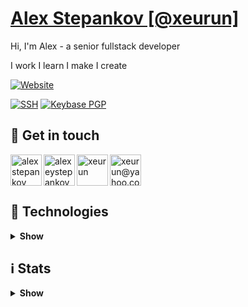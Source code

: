 # [Alex Stepankov [@xeurun]](https://xeurun.github.io/)

Hi, I'm Alex - a senior fullstack developer

I work
I learn
I make
I create

[![Website](https://img.shields.io/badge/Website-xeurun.dev-informational?style=for-the-badge&color=black&logo=vercel&logoColor=white)](https://xeurun.dev)

[![SSH](https://img.shields.io/badge/ssh%20personal-SHA256:8NM2KNxYr0d4fOhZ9jCYrdTdOd7ezstjWue8t6JA0Jc-blue?style=for-the-badge&logo=1password&logoColor=white)](https://docs.github.com/en/authentication/managing-commit-signature-verification/about-commit-signature-verification)
[![Keybase PGP](https://img.shields.io/badge/pgp-8C75E365D84D523D-blue?style=for-the-badge&logo=keybase&logoColor=white)](https://keybase.io/xeurun)

## 👋 Get in touch

<p align="left">
	<a href="https://linkedin.com/in/alexstepankov" target="blank"><img align="left" src="https://cdn.simpleicons.org/linkedin" alt="alexstepankov" height="50" width="50" /></a>
	<a href="https://twitter.com/alexeystepankov" target="blank"><img align="left" src="https://cdn.simpleicons.org/twitter" alt="alexeystepankov" height="50" width="50" /></a>
	<a href="mailto:xeurun@yahoo.com" target="blank"><img src="https://cdn.simpleicons.org/gmail" alt="xeurun@yahoo.com" height="50" width="50" /></a>
	<a href="https://www.instagram.com/xeurun/" target="blank"><img align="left" src="https://cdn.simpleicons.org/instagram" alt="xeurun" height="50" width="50" /></a>
</p>

## 🌟 Technologies

<details>
  <summary><b>Show</b></summary>
	
### OS

![Windows](https://img.shields.io/badge/Windows-★★★-green?style=for-the-badge&logo=windows&logoColor=white)	
![Linux](https://img.shields.io/badge/Linux-★★★-green?style=for-the-badge&logo=linux&logoColor=&labelColor=black)	
![WSL2](https://img.shields.io/badge/WSL2-★★★-green?style=for-the-badge&logo=wsl2&logoColor=&labelColor=f2f2f2)

### Back-end

#### Languages

![PHP 🐘](https://img.shields.io/badge/PHP-★★★-green?style=for-the-badge&logo=php&logoColor=&labelColor=304455)
![GO ʕ◔ϖ◔ʔ](https://img.shields.io/badge/GO-★☆☆-red?style=for-the-badge&logo=go&logoColor=&labelColor=f2f2f2)
![C#️⃣ ʕ◔ϖ◔ʔ](https://img.shields.io/badge/CSHARP-★★☆-yellow?style=for-the-badge&logo=csharp&logoColor=&labelColor=3f8b00)

#### Frameworks

![Symfony](https://img.shields.io/badge/Symfony-★★★-green?style=for-the-badge&logo=symfony&logoColor=&labelColor=black)

#### Other

![Twig](https://img.shields.io/badge/Twig-★★★-green?style=for-the-badge&logo=twig&logoColor=&labelColor=f2f2f2)

### Front-end

#### Languages

![TypeScript](https://img.shields.io/badge/TypeScript-★★☆-yellow?style=for-the-badge&logo=typescript&logoColor=&labelColor=f2f2f2)
![JavaScript](https://img.shields.io/badge/JavaScript-★★★-green?style=for-the-badge&logo=javascript&logoColor=&labelColor=f2f2f2)
	
![HTML5](https://img.shields.io/badge/HTML5-★★★-green?style=for-the-badge&logo=html5&logoColor=white&logoColor=&labelColor=f2f2f2)
	
![CSS3](https://img.shields.io/badge/CSS3-★★★-green?style=for-the-badge&logo=css3&logoColor=&labelColor=1572B6)
![Sass](https://img.shields.io/badge/Sass-★★★-green?style=for-the-badge&logo=sass&logoColor=&labelColor=f2f2f2)

#### Frameworks

![AngularJS](https://img.shields.io/badge/AngularJS-★★★-green?style=for-the-badge&logo=angularjs&logoColor=&labelColor=black)
![Angular](https://img.shields.io/badge/Angular-★★☆-yellow?style=for-the-badge&logo=angular&logoColor=&labelColor=black)
	
![Vue.JS](https://img.shields.io/badge/Vue.js-★☆☆-red?style=for-the-badge&logo=vue.js&logoColor=&labelColor=f2f2f2)
	
![PhaserJS](https://img.shields.io/badge/PhaserJS-★★★-green?style=for-the-badge&logo=phaserjs&logoColor=&labelColor=f2f2f2)
	

#### Tools

![Webpack](https://img.shields.io/badge/Webpack-★★☆-yellow?style=for-the-badge&logo=webpack&logoColor=&labelColor=f2f2f2)

### Databases

![PostgreSQL](https://img.shields.io/badge/PostgreSQL-★★☆-yellow?style=for-the-badge&logo=postgresql&logoColor=&labelColor=f2f2f2)
	
![MySQL](https://img.shields.io/badge/MySQL-★★★-green?style=for-the-badge&logo=mysql&logoColor=&labelColor=f2f2f2)	
![MariaDB](https://img.shields.io/badge/MariaDB-★★☆-yellow?style=for-the-badge&logo=mariadb&logoColor=&labelColor=112d40)
	
![MongoDB](https://img.shields.io/badge/MongoDB-★★☆-yellow?style=for-the-badge&logo=mongodb&logoColor=&labelColor=f2f2f2)
	
![SQLite](https://img.shields.io/badge/SQLite-★★★-green?style=for-the-badge&logo=sqlite&logoColor=&labelColor=112d40)

### Cache / Search engine / Message broker (etc...)

![memcached](https://img.shields.io/badge/memcached-★★★-green?style=for-the-badge&logo=memcached&logoColor=&labelColor=f2f2f2)
![Redis](https://img.shields.io/badge/Redis-★☆☆-red?style=for-the-badge&logo=redis&logoColor=&labelColor=f2f2f2)
	
![RabbitMQ](https://img.shields.io/badge/RabbitMq-★★★-green?style=for-the-badge&logo=rabbitmq&logoColor=&labelColor=f2f2f2)
	
![ElasticSearch](https://img.shields.io/badge/ElasticSearch-★★☆-yellow?style=for-the-badge&logo=elasticsearch&logoColor=&labelColor=black)
![Sphinx](https://img.shields.io/badge/Sphinx-★★☆-yellow?style=for-the-badge&logo=sphinx&logoColor=&labelColor=f2f2f2)

### CI/CD

![Docker](https://img.shields.io/badge/Docker-★★★-green?style=for-the-badge&logo=docker&logoColor=&labelColor=f2f2f2)
	
![AmazonAWS](https://img.shields.io/badge/AmazonAWS-★★☆-yellow?style=for-the-badge&logo=amazonaws&logoColor=&labelColor=black)

### IDE

![PhpStorm](https://img.shields.io/badge/PhpStorm-★★★-green?style=for-the-badge&logo=phpstorm&logoColor=&labelColor=a447ee)
	
![VisualStudio](https://img.shields.io/badge/VisualStudio-★★★-green?style=for-the-badge&logo=visualstudio&logoColor=&labelColor=00b294)
![VSCode](https://img.shields.io/badge/VSCode-★★★-green?style=for-the-badge&logo=visualstudiocode&logoColor=&labelColor=00b294)
	
![VIM](https://img.shields.io/badge/VIM-★★☆-yellow?style=for-the-badge&logo=vim&logoColor=&labelColor=00b294)

### Tools

![Git](https://img.shields.io/badge/Git-★★★-green?style=for-the-badge&logo=git&logoColor=&labelColor=f2f2f2)
	
![Insomnia](https://img.shields.io/badge/Insomnia-★★★-green?style=for-the-badge&logo=insomnia&logoColor=&labelColor=5849be)

### Other

![Grafana](https://img.shields.io/badge/Grafana-★★★-green?style=for-the-badge&logo=grafana&logoColor=&labelColor=f2f2f2)
![Sentry](https://img.shields.io/badge/Sentry-★★★-green?style=for-the-badge&logo=sentry&logoColor=&labelColor=black)
	
![MaterialUI](https://img.shields.io/badge/MaterialUI-★★★-green?style=for-the-badge&logo=materialui&logoColor=&labelColor=f2f2f2)
	
![Nginx](https://img.shields.io/badge/Nginx-★★☆-yellow?style=for-the-badge&logo=nginx&logoColor=&labelColor=black)
	
![GraphQL](https://img.shields.io/badge/GraphQL-★★★-green?style=for-the-badge&logo=graphql&logoColor=&labelColor=black)
	
![Flutter](https://img.shields.io/badge/Flutter-★☆☆-red?style=for-the-badge&logo=flutter&logoColor=&labelColor=black)
	
![Blender](https://img.shields.io/badge/Blender-★★☆-yellow?style=for-the-badge&logo=blender&logoColor=&labelColor=f2f2f2)
	
![Unity](https://img.shields.io/badge/Unity-★☆☆-red?style=for-the-badge&logo=unity&logoColor=&labelColor=black)
![UE4](https://img.shields.io/badge/UE4-★☆☆-red?style=for-the-badge&logo=unrealengine&logoColor=&labelColor=black)
	
![Arduino](https://img.shields.io/badge/Arduino-★★☆-yellow?style=for-the-badge&logo=arduino&logoColor=&labelColor=f2f2f2)
	
![ETC](https://img.shields.io/badge/-...etc-black?style=for-the-badge&logo=etc&logoColor=&labelColor=black)
	
</details>

## ℹ️ Stats

<details>
  <summary><b>Show</b></summary>
	
<p align="center">
  <img width="48%" src="https://github-readme-stats.vercel.app/api?username=xeurun&show_icons=true&theme=radical" />
  <img width="48%" src="https://github-readme-streak-stats.herokuapp.com/?user=xeurun&theme=radical" />
</p>
<p align="center">
  <img width="96%" src="https://github-readme-stats.vercel.app/api/top-langs/?username=xeurun&layout=compact&theme=radical&hide_border=true" />
</p>
	
</details>
